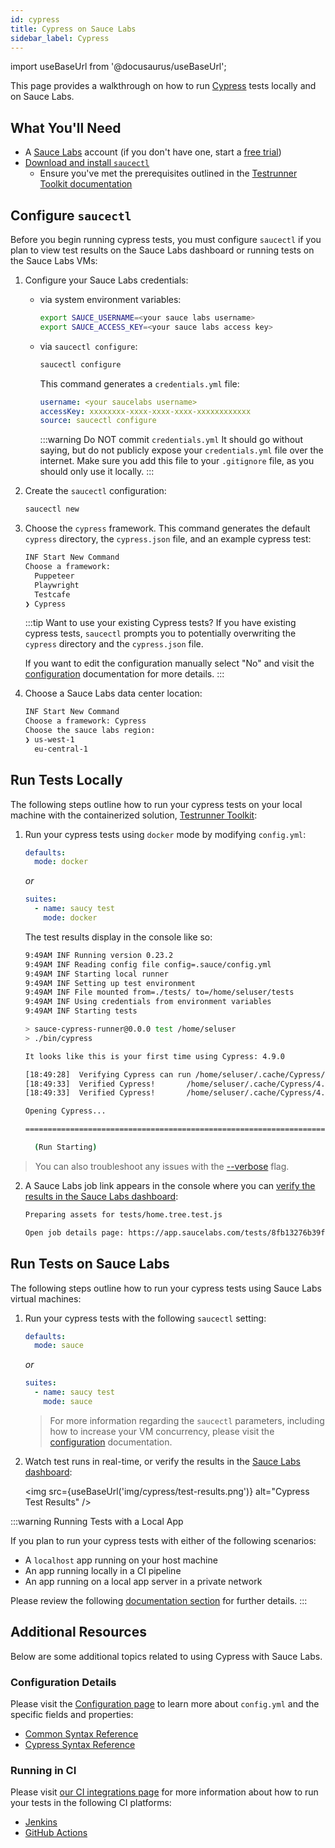 ```yaml
---
id: cypress
title: Cypress on Sauce Labs
sidebar_label: Cypress
---
```


import useBaseUrl from '@docusaurus/useBaseUrl';

This page provides a walkthrough on how to run [Cypress](https://docs.cypress.io/guides/overview/why-cypress.html) tests locally and on Sauce Labs.

## What You'll Need

* A [Sauce Labs](https://saucelabs.com/) account (if you don't have one, start a [free trial](https://saucelabs.com/sign-up))
* [Download and install `saucectl`](/testrunner-toolkit/installation#installing-testrunner-toolkit)
    * Ensure you've met the prerequisites outlined in the [Testrunner Toolkit documentation](/testrunner-toolkit/installation#what-youll-need)

## Configure `saucectl`

Before you begin running cypress tests, you must configure `saucectl` if you plan to view test results on the Sauce Labs dashboard or running tests on the Sauce Labs VMs:      

1. Configure your Sauce Labs credentials:

    * via system environment variables:
        
        ```bash title="bash example"
        export SAUCE_USERNAME=<your sauce labs username>
        export SAUCE_ACCESS_KEY=<your sauce labs access key>
        ```
    
    * via `saucectl configure`:
    
        ```bash
        saucectl configure
        ```
      
      This command generates a `credentials.yml` file:
      
      ```yaml title="example credentials.yml"
      username: <your saucelabs username>
      accessKey: xxxxxxxx-xxxx-xxxx-xxxx-xxxxxxxxxxxx
      source: saucectl configure
      ```
      
      :::warning Do NOT commit `credentials.yml`
      It should go without saying, but do not publicly expose your `credentials.yml` file over the internet. Make sure you add this file to your `.gitignore` file, as you should only use it locally.
      :::  
      
2. Create the `saucectl` configuration:
    
    ```bash
    saucectl new
    ```

3. Choose the `cypress` framework. This command generates the default `cypress` directory, the `cypress.json` file, and an example cypress test:
    
    ```bash
    INF Start New Command
    Choose a framework:
      Puppeteer
      Playwright
      Testcafe
    ❯ Cypress
    ```
   
    :::tip Want to use your existing Cypress tests?
    If you have existing cypress tests, `saucectl` prompts you to potentially overwriting the `cypress` directory and the `cypress.json` file. 
    
    If you want to edit the configuration manually select "No" and visit the [configuration](/testrunner-toolkit/configuration#configuration-examples) documentation for more details.
    :::

4. Choose a Sauce Labs data center location:

    ```bash
    INF Start New Command
    Choose a framework: Cypress
    Choose the sauce labs region:
    ❯ us-west-1
      eu-central-1
    ```
   
## Run Tests Locally

The following steps outline how to run your cypress tests on your local machine with the containerized solution, [Testrunner Toolkit](/testrunner-toolkit):

1. Run your cypress tests using `docker` mode by modifying `config.yml`:

    ```yaml
    defaults:
      mode: docker
    ```
    _or_

    ```yaml
    suites:
      - name: saucy test
        mode: docker
    ```
   
   The test results display in the console like so:
   
    ```bash
    9:49AM INF Running version 0.23.2
    9:49AM INF Reading config file config=.sauce/config.yml
    9:49AM INF Starting local runner
    9:49AM INF Setting up test environment
    9:49AM INF File mounted from=./tests/ to=/home/seluser/tests
    9:49AM INF Using credentials from environment variables
    9:49AM INF Starting tests
    
    > sauce-cypress-runner@0.0.0 test /home/seluser
    > ./bin/cypress
    
    It looks like this is your first time using Cypress: 4.9.0
    
    [18:49:28]  Verifying Cypress can run /home/seluser/.cache/Cypress/4.9.0/Cypress [started]
    [18:49:33]  Verified Cypress!       /home/seluser/.cache/Cypress/4.9.0/Cypress [title changed]
    [18:49:33]  Verified Cypress!       /home/seluser/.cache/Cypress/4.9.0/Cypress [completed]
    
    Opening Cypress...
    
    ================================================================================
    
      (Run Starting)
   
   ```
  
   
  > You can also troubleshoot any issues with the [--verbose](/testrunner-toolkit/saucectl#verbose) flag.

2. A Sauce Labs job link appears in the console where you can [verify the results in the Sauce Labs dashboard](#run-tests-on-sauce-labs):

    ```bash
    Preparing assets for tests/home.tree.test.js
    
    Open job details page: https://app.saucelabs.com/tests/8fb13276b39f40c2b05048776bcaeaf6
    ```
   
## Run Tests on Sauce Labs

The following steps outline how to run your cypress tests using Sauce Labs virtual machines:
   
1. Run your cypress tests with the following `saucectl` setting:

    ```yaml
    defaults:
      mode: sauce
    ```
    _or_

    ```yaml
    suites:
      - name: saucy test
        mode: sauce
    ```
   
   > For more information regarding the `saucectl` parameters, including how to increase your VM concurrency, please visit the [configuration](/testrunner-toolkit/configuration) documentation.

6. Watch test runs in real-time, or verify the results in the [Sauce Labs dashboard](https://app.saucelabs.com/dashboard/tests/vdc):
   
   <img src={useBaseUrl('img/cypress/test-results.png')} alt="Cypress Test Results" />

:::warning Running Tests with a Local App

If you plan to run your cypress tests with either of the following scenarios:

* A `localhost` app running on your host machine
* An app running locally in a CI pipeline
* An app running on a local app server in a private network

Please review the following [documentation section](/testrunner-toolkit/running-tests#run-tests-against-a-local-app) for further details.
:::

## Additional Resources

Below are some additional topics related to using Cypress with Sauce Labs.

### Configuration Details

Please visit the [Configuration page](/testrunner-toolkit/configuration) to learn more about `config.yml` and the specific fields and properties:

* [Common Syntax Reference](/testrunner-toolkit/configuration#common-syntax-reference)
* [Cypress Syntax Reference](/testrunner-toolkit/configuration/cypress)

### Running in CI

Please visit [our CI integrations page](/testrunner-toolkit/integrations) for more information about how to run your tests in the following CI platforms:

* [Jenkins](/testrunner-toolkit/integrations/jenkins)
* [GitHub Actions](/testrunner-toolkit/integrations/github-actions)